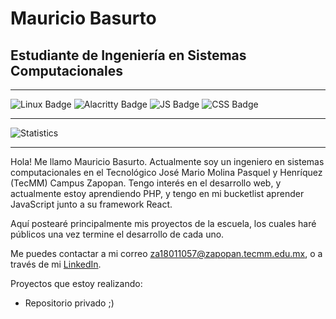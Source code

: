 # Mauricio Basurto
## Estudiante de Ingeniería en Sistemas Computacionales
____
![Linux Badge](https://img.shields.io/badge/Linux-FCC624?style=for-the-badge&logo=linux&logoColor=black)
![Alacritty Badge](https://img.shields.io/badge/alacritty-F46D01?style=for-the-badge&logo=alacritty&logoColor=white)
![JS Badge]( 	https://img.shields.io/badge/JavaScript-F7DF1E?style=for-the-badge&logo=JavaScript&logoColor=white)
![CSS Badge](https://img.shields.io/badge/CSS3-1572B6?style=for-the-badge&logo=css3&logoColor=white)
____
![Statistics](https://github-readme-stats.vercel.app/api/top-langs/?username={maurobaj}&theme=blue-green)
____
Hola! Me llamo Mauricio Basurto. Actualmente soy un ingeniero en sistemas computacionales en el Tecnológico José Mario Molina Pasquel y Henríquez (TecMM) Campus Zapopan.
Tengo interés en el desarrollo web, y actualmente estoy aprendiendo PHP, y tengo en mi bucketlist aprender JavaScript junto a su framework React.

Aquí postearé principalmente mis proyectos de la escuela, los cuales haré públicos una vez termine el desarrollo de cada uno.

Me puedes contactar a mi correo za18011057@zapopan.tecmm.edu.mx, o a través de mi [LinkedIn](https://mx.linkedin.com/in/mauricio-basurto-jacobo-0567351b8).


Proyectos que estoy realizando:
- Repositorio privado ;)
